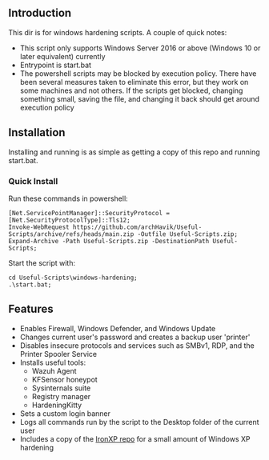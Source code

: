 ## Introduction

This dir is for windows hardening scripts. A couple of quick notes:
- This script only supports Windows Server 2016 or above (Windows 10 or later equivalent) currently
- Entrypoint is start.bat
- The powershell scripts may be blocked by execution policy. There have been several measures taken to eliminate this error, but they work on some machines and not others. If the scripts get blocked, changing something small, saving the file, and changing it back should get around execution policy

## Installation

Installing and running is as simple as getting a copy of this repo and running start.bat.

### Quick Install
Run these commands in powershell:
```
[Net.ServicePointManager]::SecurityProtocol = [Net.SecurityProtocolType]::Tls12;
Invoke-WebRequest https://github.com/archHavik/Useful-Scripts/archive/refs/heads/main.zip -Outfile Useful-Scripts.zip;
Expand-Archive -Path Useful-Scripts.zip -DestinationPath Useful-Scripts;
```

Start the script with:
```
cd Useful-Scripts\windows-hardening;
.\start.bat;
```

## Features
- Enables Firewall, Windows Defender, and Windows Update
- Changes current user's password and creates a backup user 'printer'
- Disables insecure protocols and services such as SMBv1, RDP, and the Printer Spooler Service
- Installs useful tools:
	- Wazuh Agent
	- KFSensor honeypot
	- Sysinternals suite
	- Registry manager
	- HardeningKitty
- Sets a custom login banner
- Logs all commands run by the script to the Desktop folder of the current user
- Includes a copy of the [IronXP repo](https://github.com/d3coder/IronXP) for a small amount of Windows XP hardening